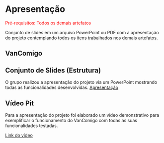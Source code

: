 # Apresentação

<span style="color:red">Pré-requisitos: Todos os demais artefatos</span>

Conjunto de slides em um arquivo PowerPoint ou PDF com a apresentação do projeto contemplando todos os itens trabalhados nos demais artefatos.

## VanComigo

## Conjunto de Slides (Estrutura)

O grupo realizou a apresentação do projeto via um PowerPoint mostrando todas as funcionalidades desenvolvidas. [Apresentação](./apresentação/VanComigo%20-%20Apresentação%20final.pptx)
 
 
 ## Vídeo Pit

Para a apresentação do projeto foi elaborado um vídeo demonstrativo para exemplificar o funcionamento do VanComigo com todas as suas funcionalidades testadas.

 [Link do vídeo](https://youtu.be/vOnn8Xi2JsM)

